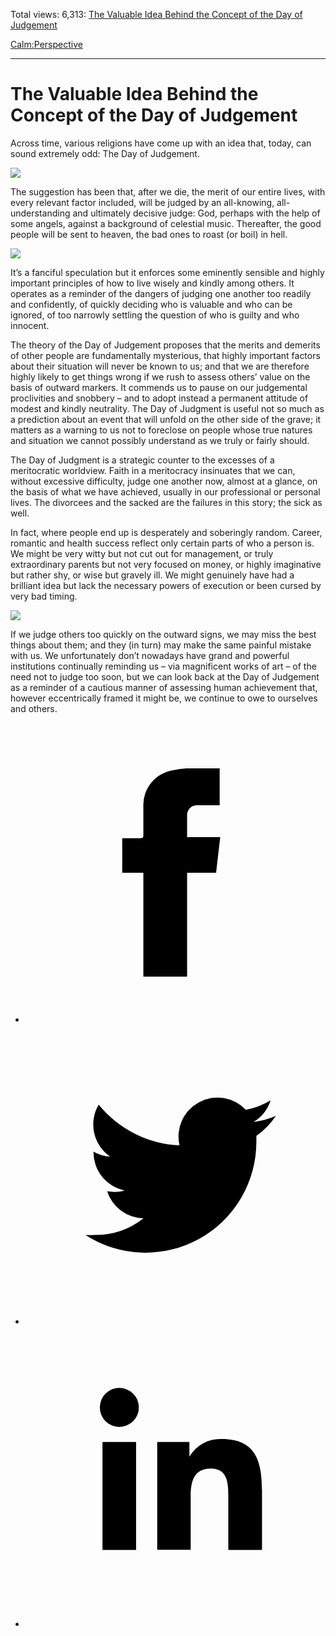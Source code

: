 Total views: 6,313: [The Valuable Idea Behind the Concept of the Day of Judgement](https://www.theschooloflife.com/thebookoflife/the-valuable-idea-behind-the-concept-of-the-day-of-judgement/)

[Calm:](https://www.theschooloflife.com/thebookoflife/category/calm/)[Perspective](https://www.theschooloflife.com/thebookoflife/category/calm/perspective/)

* * *

# The Valuable Idea Behind the Concept of the Day of Judgement
<style>
						.alignnone {
  display: block;
  margin-left: auto;
  margin-right: auto;
  align: center:
}

.addtoany_share_save_container {
display:none;
}

.wp-block-image {
		display: block;
  margin-left: auto;
  margin-right: auto;
  width: 50%;
}

.aligncenter {
display: block;
  margin-left: auto;
  margin-right: auto;
  align: center:
}

@media only screen and (max-width: 500px) {
  .wp-block-image {
		display: block;
  margin-left: auto;
  margin-right: auto;
  width: 100%;
} }

h1 {max-width: 600px !important;
}
.s18-single-post .content-area .site-main article .post-cat-header-display + .old-wrapper p {
    font-size: 1.200em
}
						</style>

Across time, various religions have come up with an idea that, today, can sound extremely odd: The Day of Judgement.

![](https://upload.wikimedia.org/wikipedia/commons/b/b9/Stefan_Lochner_-_Last_Judgement_-_circa_1435.jpg)

The suggestion has been that, after we die, the merit of our entire lives, with every relevant factor included, will be judged by an all-knowing, all-understanding and ultimately decisive judge: God, perhaps with the help of some angels, against a background of celestial music. Thereafter, the good people will be sent to heaven, the bad ones to roast (or boil) in hell.

![](http://www.italian-renaissance-art.com/images/img006.jpg)

It’s a fanciful speculation but it enforces some eminently sensible and highly important principles of how to live wisely and kindly among others. It operates as a reminder of the dangers of judging one another too readily and confidently, of quickly deciding who is valuable and who can be ignored, of too narrowly&nbsp;settling the question of who is guilty and who innocent.

The theory of the Day of Judgement proposes that the merits and demerits of other people are fundamentally mysterious, that highly important factors about their situation will never be known to us; and that we are therefore highly likely to get things wrong if we rush to assess others’ value on the basis of outward markers. It commends us to pause on our judgemental proclivities and snobbery – and to adopt instead a permanent attitude of modest and kindly neutrality. The Day of Judgment is useful not so much as a prediction about an event that will unfold on the other side of the grave; it matters as a warning to us not to foreclose on people whose true natures and situation we cannot possibly understand as we truly or fairly should.

The Day of Judgment is a strategic counter to the excesses of a meritocratic worldview. Faith in a meritocracy insinuates that we can, without excessive difficulty, judge one another now, almost at a glance, on the basis of what we have achieved, usually in our professional or personal lives. The divorcees and the sacked are the failures in this story; the sick as well.

In fact, where people end up is desperately and soberingly random. Career, romantic and health success reflect only certain parts of who a person is. We might be very witty but not cut out for management, or truly extraordinary parents but not very focused on money, or highly imaginative but rather shy, or wise but gravely ill. We might genuinely have had a brilliant idea but lack the necessary powers of execution or been cursed by very bad timing.

![](http://www.tate.org.uk/art/images/work/N/N05/N05613_10.jpg)

If we judge others too quickly on the outward signs, we may miss the best things about them; and they (in turn) may make the same painful mistake with us. We unfortunately don’t nowadays have grand and powerful institutions continually reminding us – via magnificent works of art – of the need not to judge too soon, but we can look back at the Day of Judgement as a reminder of a cautious manner of assessing human achievement that, however eccentrically framed it might be, we continue to owe to ourselves and others.

<style>
    .iframe-class { display: block !important; }
</style>

- [<svg xmlns="http://www.w3.org/2000/svg" viewbox="0 0 26 26"><title>Facebook</title>
                    <g>
                        <path d="M8.38,10H9.92c.2,0,.29,0,.29-.28,0-.82,0-1.64,0-2.46a3.05,3.05,0,0,1,2.57-3.15A7.22,7.22,0,0,1,14,3.95c.86,0,1.71,0,2.57,0h.25v3.2h-2A.85.85,0,0,0,14,8c0,.62,0,1.24,0,1.91h2.87L16.51,13H14v9H10.21V13H8.38Z"></path>
                    </g>
                </svg>](http://www.facebook.com/sharer/sharer.php?u=https://www.theschooloflife.com/thebookoflife/the-valuable-idea-behind-the-concept-of-the-day-of-judgement/)
- [<svg xmlns="http://www.w3.org/2000/svg" viewbox="0 0 26 26"><title>Twitter</title>
                    <path d="M21.69,7.9a6.75,6.75,0,0,1-1.94.53,3.39,3.39,0,0,0,1.48-1.87,6.76,6.76,0,0,1-2.14.82,3.38,3.38,0,0,0-5.75,3.08,9.59,9.59,0,0,1-7-3.53,3.38,3.38,0,0,0,1,4.51A3.36,3.36,0,0,1,5.89,11v0A3.38,3.38,0,0,0,8.6,14.37a3.39,3.39,0,0,1-1.53.06,3.38,3.38,0,0,0,3.15,2.35A6.78,6.78,0,0,1,6,18.22a6.87,6.87,0,0,1-.81,0A9.6,9.6,0,0,0,20,10.08q0-.22,0-.44A6.86,6.86,0,0,0,21.69,7.9Z"></path>
                </svg>](http://twitter.com/share?url=https://www.theschooloflife.com/thebookoflife/the-valuable-idea-behind-the-concept-of-the-day-of-judgement/&text=&via=theschooloflife)
- [<svg xmlns="http://www.w3.org/2000/svg" viewbox="0 0 26 26"><title>LinkedIn</title>
<path class="cls-2" d="M6.67,10H9.58v9.36H6.67ZM8.13,5.32A1.69,1.69,0,1,1,6.44,7,1.69,1.69,0,0,1,8.13,5.32"></path><path class="cls-2" d="M11.41,10H14.2v1.28h0A3.06,3.06,0,0,1,17,9.75c2.95,0,3.49,1.94,3.49,4.46v5.14H17.57V14.79c0-1.09,0-2.48-1.51-2.48s-1.75,1.18-1.75,2.4v4.63H11.41Z"></path></svg>](https://www.linkedin.com/shareArticle?mini=true&url=https://www.theschooloflife.com/thebookoflife/the-valuable-idea-behind-the-concept-of-the-day-of-judgement/)
